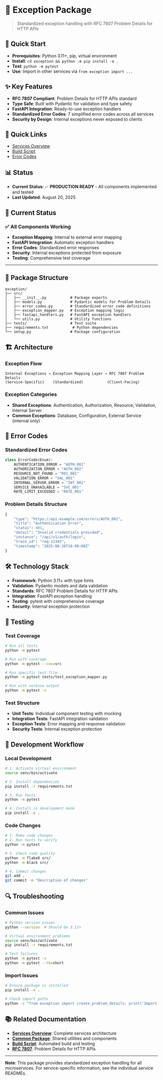 # 🚨 Exception Package

> Standardized exception handling with RFC 7807 Problem Details for HTTP APIs

## 🚀 Quick Start
- **Prerequisites**: Python 3.11+, pip, virtual environment
- **Install**: `cd exception && python -m pip install -e .`
- **Test**: `python -m pytest`
- **Use**: Import in other services via `from exception import ...`

## ✨ Key Features
- **RFC 7807 Compliant**: Problem Details for HTTP APIs standard
- **Type Safe**: Built with Pydantic for validation and type safety
- **FastAPI Integration**: Ready-to-use exception handlers
- **Standardized Error Codes**: 7 simplified error codes across all services
- **Security by Design**: Internal exceptions never exposed to clients

## 🔗 Quick Links
- [Services Overview](../README.md)
- [Build Script](../build.sh)
- [Error Codes](#error-codes)

## 📊 Status
- **Current Status**: ✅ **PRODUCTION READY** - All components implemented and tested
- **Last Updated**: August 20, 2025

## 🎯 Current Status

### ✅ **All Components Working**
- **Exception Mapping**: Internal to external error mapping
- **FastAPI Integration**: Automatic exception handlers
- **Error Codes**: Standardized error responses
- **Security**: Internal exceptions protected from exposure
- **Testing**: Comprehensive test coverage

---

## 📁 Package Structure

```
exception/
├── src/
│   ├── __init__.py           # Package exports
│   ├── models.py             # Pydantic models for Problem Details
│   ├── error_codes.py        # Standardized error code definitions
│   ├── exception_mapper.py   # Exception mapping logic
│   ├── fastapi_handlers.py   # FastAPI exception handlers
│   └── utils.py              # Utility functions
├── tests/                    # Test suite
├── requirements.txt           # Python dependencies
└── setup.py                  # Package configuration
```

## 🏗️ Architecture

### **Exception Flow**
```
Internal Exceptions → Exception Mapping Layer → RFC 7807 Problem Details
(Service-Specific)    (Standardized)           (Client-Facing)
```

### **Exception Categories**
- **Shared Exceptions**: Authentication, Authorization, Resource, Validation, Internal Server
- **Common Exceptions**: Database, Configuration, External Service (internal only)

## 🔐 Error Codes

### **Standardized Error Codes**
```python
class ErrorCode(Enum):
    AUTHENTICATION_ERROR = "AUTH_001"
    AUTHORIZATION_ERROR = "AUTH_002"
    RESOURCE_NOT_FOUND = "RES_001"
    VALIDATION_ERROR = "VAL_001"
    INTERNAL_SERVER_ERROR = "INT_001"
    SERVICE_UNAVAILABLE = "SVC_001"
    RATE_LIMIT_EXCEEDED = "RATE_001"
```

### **Problem Details Structure**
```python
{
    "type": "https://api.example.com/errors/AUTH_001",
    "title": "Authentication Error",
    "status": 401,
    "detail": "Invalid credentials provided",
    "instance": "/api/v1/auth/login",
    "trace_id": "req-12345",
    "timestamp": "2025-08-20T10:00:00Z"
}
```

## 🛠️ Technology Stack

- **Framework**: Python 3.11+ with type hints
- **Validation**: Pydantic models and data validation
- **Standards**: RFC 7807 Problem Details for HTTP APIs
- **Integration**: FastAPI exception handling
- **Testing**: pytest with comprehensive coverage
- **Security**: Internal exception protection

## 🧪 Testing

### **Test Coverage**
```bash
# Run all tests
python -m pytest

# Run with coverage
python -m pytest --cov=src

# Run specific test file
python -m pytest tests/test_exception_mapper.py

# Run with verbose output
python -m pytest -v
```

### **Test Structure**
- **Unit Tests**: Individual component testing with mocking
- **Integration Tests**: FastAPI integration validation
- **Exception Tests**: Error mapping and response validation
- **Security Tests**: Internal exception protection

## 🔄 Development Workflow

### **Local Development**
```bash
# 1. Activate virtual environment
source venv/bin/activate

# 2. Install dependencies
pip install -r requirements.txt

# 3. Run tests
python -m pytest

# 4. Install in development mode
pip install -e .
```

### **Code Changes**
```bash
# 1. Make code changes
# 2. Run tests to verify
python -m pytest

# 3. Check code quality
python -m flake8 src/
python -m black src/

# 4. Commit changes
git add .
git commit -m "Description of changes"
```

## 🔍 Troubleshooting

### **Common Issues**
```bash
# Python version issues
python --version  # Should be 3.11+

# Virtual environment problems
source venv/bin/activate
pip install -r requirements.txt

# Test failures
python -m pytest -v
python -m pytest --tb=short
```

### **Import Issues**
```bash
# Ensure package is installed
pip install -e .

# Check import paths
python -c "from exception import create_problem_details; print('Import successful')"
```

## 📚 Related Documentation

- **[Services Overview](../README.md)**: Complete services architecture
- **[Common Package](common/README.md)**: Shared utilities and components
- **[Build Script](../build.sh)**: Automated build and testing
- **[RFC 7807](https://tools.ietf.org/html/rfc7807)**: Problem Details for HTTP APIs

---

**Note**: This package provides standardized exception handling for all microservices. For service-specific information, see the individual service READMEs.